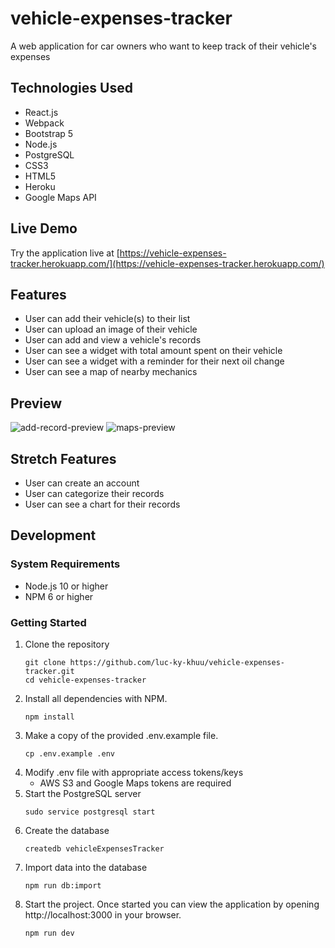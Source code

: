 # vehicle-expenses-tracker
A web application for car owners who want to keep track of their vehicle's expenses

## Technologies Used
- React.js
- Webpack
- Bootstrap 5
- Node.js
- PostgreSQL
- CSS3
- HTML5
- Heroku
- Google Maps API

## Live Demo
Try the application live at [https://vehicle-expenses-tracker.herokuapp.com/](https://vehicle-expenses-tracker.herokuapp.com/)

## Features
- User can add their vehicle(s) to their list
- User can upload an image of their vehicle
- User can add and view a vehicle's records
- User can see a widget with total amount spent on their vehicle
- User can see a widget with a reminder for their next oil change
- User can see a map of nearby mechanics

## Preview
![add-record-preview](https://user-images.githubusercontent.com/48267398/166075504-07e8c264-87b2-4e73-a77a-afb8c492682e.gif)
![maps-preview](https://user-images.githubusercontent.com/48267398/166075509-9eb7fea1-045b-4c9f-8358-7e140718ff89.gif)

## Stretch Features
- User can create an account
- User can categorize their records
- User can see a chart for their records

## Development

### System Requirements
- Node.js 10 or higher
- NPM 6 or higher

### Getting Started
1. Clone the repository
    ```shell
    git clone https://github.com/luc-ky-khuu/vehicle-expenses-tracker.git
    cd vehicle-expenses-tracker
    ```
2. Install all dependencies with NPM.
    ```shell
    npm install
    ```
3. Make a copy of the provided .env.example file.
    ```shell
    cp .env.example .env
    ```
4. Modify .env file with appropriate access tokens/keys
    - AWS S3 and Google Maps tokens are required
5. Start the PostgreSQL server
    ```shell
    sudo service postgresql start
    ```
6. Create the database
    ```shell
    createdb vehicleExpensesTracker
    ``` 
7. Import data into the database
    ```shell
    npm run db:import
    ``` 
8. Start the project. Once started you can view the application by opening http://localhost:3000 in your browser.
    ```shell
    npm run dev
    ```

